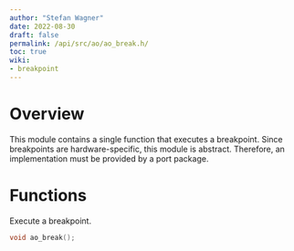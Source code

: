 ```yaml
---
author: "Stefan Wagner"
date: 2022-08-30
draft: false
permalink: /api/src/ao/ao_break.h/
toc: true
wiki:
- breakpoint
---
```


# Overview

This module contains a single function that executes a breakpoint. Since breakpoints are hardware-specific, this module is abstract. Therefore, an implementation must be provided by a port package.

# Functions

Execute a breakpoint.

```c
void ao_break();
```
